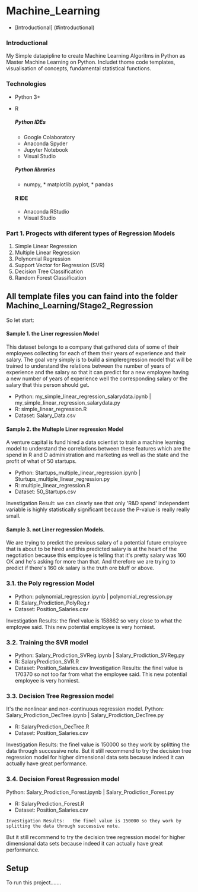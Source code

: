 # Machine_Learning
* [Introductional] (#introductional)

### Introductional
My Simple datapipline to create Machine Learning Algoritms in Python as Master Machine Learning on Python.
Includet thome code templates, visualisation of concepts, fundamental statistical functions.

### Technologies
* Python 3+
* R

   #####  Python IDEs 
     * Google Colaboratory
     * Anaconda Spyder
     * Jupyter Notebook
     * Visual Studio
      
    ##### Python libraries
     *  numpy, * matplotlib.pyplot, * pandas
    #### R IDE
     * Anaconda RStudio
     * Visual Studio

### Part 1. Progects with diferent types of Regression Models
   1. Simple Linear Regression
   2. Multiple Linear Regression
   3. Polynomial Regression
   4. Support Vector for Regression (SVR)
   5. Decision Tree Classification
   6. Random Forest Classification
## All template files you can faind into the folder Machine_Learning/Stage2_Regression
So let start:

#### Sample 1. the Liner regression Model
This dataset belongs to a company that gathered data of some of their employees collecting for each of them their years of experience and their salary.
The goal very simply is to build a simpleregression model that will be trained to understand the relations between the number of years of experience and the salary so that it can predict for a new employee having a new number of years of experience well the corresponding salary or the salary that this person should get.

   * Python: my_simple_linear_regression_salarydata.ipynb  |  my_simple_linear_regression_salarydata.py 
   * R: simple_linear_regression.R
   * Dataset: Salary_Data.csv

#### Sample 2. the Multeple Liner regression Model
A venture capital is fund hired a data scientist to train a machine learning model to understand the correlations between these features
which are the spend in R and D administration and marketing as well as the state and the profit of what of 50 startups.

   * Python: Startups_multiple_linear_regression.ipynb  |  Sturtups_multiple_linear_regression.py
   * R: multiple_linear_regression.R
   * Dataset: 50_Startups.csv
   
   Investigation Result:   we can clearly see that only 'R&D spend' independent variable is highly statistically significant because the P-value is really really small.

#### Sample 3. not Liner regression Models.  
We are trying to predict the previous salary of a potential future employee that is about to be hired and this predicted salary is at the heart of the negotiation because this employee is telling that it's pretty salary was 160 OK and he's asking for more than that. And therefore we are trying to predict if there's 160 ok salary is the truth  ore bluff or above.
   ### 3.1. the Poly regression Model 
   * Python: polynomial_regression.ipynb  |  polynomial_regression.py
   * R: Salary_Prodiction_PolyReg.r
   * Dataset: Position_Salaries.csv
   
Investigation Results:   the finel value is 158862 so very close to what the employee said. This new potential employee is very horniest.
  
   ### 3.2. Training the SVR model 
   * Python: Salary_Prodiction_SVReg.ipynb  |  Salary_Prodiction_SVReg.py
   * R: SalaryPrediction_SVR.R
   * Dataset: Position_Salaries.csv
Investigation Results:   the finel value is 170370 so not too far from what the employee said. This new potential employee is very horniest.

  ### 3.3. Decision Tree Regression model 
It's the nonlinear and non-continuous regression model.
   Python: Salary_Prodiction_DecTree.ipynb  |  Salary_Prodiction_DecTree.py
   * R: SalaryPrediction_DecTree.R
   * Dataset: Position_Salaries.csv
   
 Investigation Results:   the finel value is 150000 so they work by splitting the data through successive note. 
 But it still recommend to try the decision tree regression model for higher dimensional data sets because indeed it can actually have great performance.
 
  ### 3.4. Decision Forest Regression model 
   Python: Salary_Prodiction_Forest.ipynb  |  Salary_Prodiction_Forest.py
   * R: SalaryPrediction_Forest.R
   * Dataset: Position_Salaries.csv
   
    Investigation Results:   the finel value is 150000 so they work by splitting the data through successive note. 
 But it still recommend to try the decision tree regression model for higher dimensional data sets because indeed it can actually have great performance.
## Setup
To run this project.......
